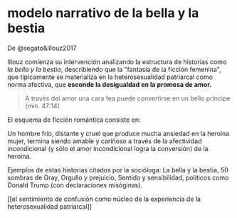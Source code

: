 # modelo narrativo de la bella y la bestia
De @segato&illouz2017

Illouz comienza su intervención analizando la estructura de historias como *la bella y la bestia*, describiendo que la "fantasía de la ficción femenina", que típicamente se materializa en la heterosexualidad patriarcal como norma afectiva, que **esconde la desigualdad en la promesa de amor.**

>A través del amor una cara fea puede convertirse en un bello príncipe (min. 47:14)

El esquema de ficción romántica consiste en:

Un hombre frío, distante y cruel que produce mucha ansiedad en la heroína mujer, termina siendo amable y cariñoso a través de la afectividad incondicional (y sólo el amor incondicional logra la conversión) de la heroína.

Ejemplos de estas historias citados por la socióloga: La bella y la bestia, 50 sombras de Gray, Orgullo y prejuicio, Sentido y sensibilidad, políticos como Donald Trump (con declaraciones misóginas).

[[el sentimiento de confusión como núcleo de la experiencia de la heterosexualidad patriarcal]]